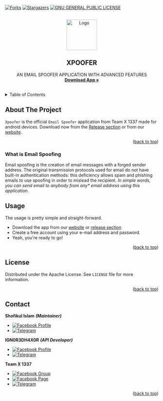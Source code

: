 <div id="top"></div>

[![Forks][forks-shield]][forks-url]
[![Stargazers][stars-shield]][stars-url]
[![GNU GENERAL PUBLIC LICENSE][license-shield]][license-url]



<!-- PROJECT LOGO -->
<br />
<div align="center">
  <a href="https://github.com/weareteamx/xpoofer-app">
    <img src="https://i.ibb.co/VJRcVXM/xpoofer-round.png" alt="Logo" width="100" height="100">
  </a>

<h2 align="center">XPOOFER</h2>

  <p align="center">
    AN EMAIL SPOOFER APPLICATION WITH ADVANCED FEATURES
    <br />
    <a href="https://weareteamx.github.io/downloads"><strong>Download App »</strong></a>
    <br />
    <br />
  </p>
</div>



<!-- TABLE OF CONTENTS -->
<details>
  <summary>Table of Contents</summary>
  <ol>
    <li>
      <a href="#about-the-project">About The Project</a>
    </li>
    <li><a href="#what-is-email-spoofing"></a>What is email spoofing?<li>
    <li><a href="#usage">Usage</a></li>
    <li><a href="#license">License</a></li>
    <li><a href="#contact">Contact</a></li>
  </ol>
</details>



<!-- ABOUT THE PROJECT -->
## About The Project

`Xpoofer` is the official `Email Spoofer` application from Team X 1337 made for android devices. Download now from the [Release section](https://github.com/WeAreTeamX/xpoofer-app/releases) or from our [website](https://weareteamx.github.io/downloads). 

<p align="right">(<a href="#top">back to top</a>)</p>


### What is Email Spoofing

Email spoofing is the creation of email messages with a forged sender address. The original transmission protocols used for email do not have built-in authentication methods: this deficiency allows spam and phishing emails to use spoofing in order to mislead the recipient. _In simple words, you can send email to anybody from any* email address using this application._


<!-- USAGE EXAMPLES -->
## Usage

The usage is pretty simple and straight-forward.
 - Download the app from our [website](https://weareteamx.github.io) or [release section](https://github.com/WeAreTeamX/xpoofer-app/releases)
 - Create a free account using your e-mail address and password.
 - Yeah, you're ready to go!


<p align="right">(<a href="#top">back to top</a>)</p>



<!-- LICENSE -->
## License

Distributed under the Apache License. See `LICENSE` file for more information.

<p align="right">(<a href="#top">back to top</a>)</p>


<!-- CONTACT -->
## Contact

**Shofikul Islam** ***(Maintainer)***
- [![Facebook Profile](https://img.shields.io/badge/Facebook-Profile-1877F2?style=for-the-badge&logo=facebook&logoColor=white)](https://www.facebook.com/shofikul21)&nbsp;
- [![Telegram](https://img.shields.io/badge/Telegram-ID-2CA5E0?style=for-the-badge&logo=telegram&logoColor=white)](https://t.me/TeamxZone1337)&nbsp;

**IGN0R3DH4X0R** ***(API Developer)***
- [![Facebook Profile](https://img.shields.io/badge/Facebook-Profile-1877F2?style=for-the-badge&logo=facebook&logoColor=white)](https://www.facebook.com/ffsowmik)&nbsp;
- [![Telegram](https://img.shields.io/badge/Telegram-ID-2CA5E0?style=for-the-badge&logo=telegram&logoColor=white)](https://t.me/xowmik)&nbsp;

**Team X 1337**
- [![Facebook Group](https://img.shields.io/badge/Facebook-Group-1877F2?style=for-the-badge&logo=facebook&logoColor=white)](https://web.facebook.com/groups/team.x.official.community)&nbsp;
- [![Facebook Page](https://img.shields.io/badge/Facebook-Page-1877F2?style=for-the-badge&logo=facebook&logoColor=white)](https://facebook.com/ign0r3dh4x0r)&nbsp;
- [![Telegram](https://img.shields.io/badge/Telegram-Channel-2CA5E0?style=for-the-badge&logo=telegram&logoColor=white)](https://t.me/Teamx1337official)&nbsp;




<p align="right">(<a href="#top">back to top</a>)</p>



<!-- MARKDOWN LINKS & IMAGES -->
<!-- https://www.markdownguide.org/basic-syntax/#reference-style-links -->
[contributors-shield]: https://img.shields.io/github/contributors/WeAreTeamX/xpoofer-app.svg?style=for-the-badge
[contributors-url]: https://github.com/WeAreTeamX/xpoofer-app/graphs/contributors
[forks-shield]: https://img.shields.io/github/forks/WeAreTeamX/xpoofer-app.svg?style=for-the-badge
[forks-url]: https://github.com/WeAreTeamX/xpoofer-app/network/members
[stars-shield]: https://img.shields.io/github/stars/WeAreTeamX/xpoofer-app.svg?style=for-the-badge
[stars-url]: https://github.com/WeAreTeamX/xpoofer-app/stargazers
[issues-shield]: https://img.shields.io/github/issues/WeAreTeamX/xpoofer-app.svg?style=for-the-badge
[issues-url]: https://github.com/WeAreTeamX/xpoofer-app/issues
[license-shield]: https://img.shields.io/github/license/WeAreTeamX/xpoofer-app.svg?style=for-the-badge
[license-url]: https://github.com/WeAreTeamX/xpoofer-app/blob/master/LICENSE.txt
[linkedin-shield]: https://img.shields.io/badge/-LinkedIn-black.svg?style=for-the-badge&logo=linkedin&colorB=555
